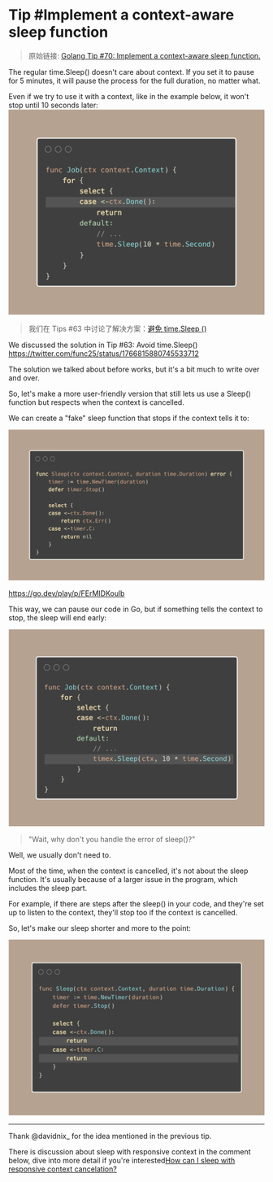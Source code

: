 # Tip #Implement a context-aware sleep function

> 原始链接: [Golang Tip #70: Implement a context-aware sleep function.](https://twitter.com/func25/status/1776936187137229071)

The regular time.Sleep() doesn't care about context. If you set it to pause for 5 minutes, it will pause the process for the full duration, no matter what.

Even if we try to use it with a context, like in the example below, it won't stop until 10 seconds later:
![tips-070-img1](./images/070/tips070-img1.png)

> 我们在 Tips #63 中讨论了解决方案：[避免 time.Sleep ()](https://twitter.com/func25/status/1774070336214253734)

We discussed the solution in Tip #63: Avoid time.Sleep() https://twitter.com/func25/status/1766815880745533712

The solution we talked about before works, but it's a bit much to write over and over.

So, let's make a more user-friendly version that still lets us use a Sleep() function but respects when the context is cancelled.

We can create a "fake" sleep function that stops if the context tells it to:

![tips070-img3](./images/070/tips070-img2.png)

https://go.dev/play/p/FErMIDKoulb

This way, we can pause our code in Go, but if something tells the context to stop, the sleep will end early:

![](./images/070/tips070-img3.png)

> "Wait, why don't you handle the error of sleep()?"

Well, we usually don't need to.

Most of the time, when the context is cancelled, it's not about the sleep function. It's usually because of a larger issue in the program, which includes the sleep part.

For example, if there are steps after the sleep() in your code, and they're set up to listen to the context, they'll stop too if the context is cancelled.

So, let's make our sleep shorter and more to the point:

![tips070-img1](./images/070/tips070-img4.png)

---

Thank @davidnix\_ for the idea mentioned in the previous tip.

There is discussion about sleep with responsive context in the comment below, dive into more detail if you're interested[How can I sleep with responsive context cancelation?](https://stackoverflow.com/questions/55135239/how-can-i-sleep-with-responsive-context-cancelation/77415571#77415571)
